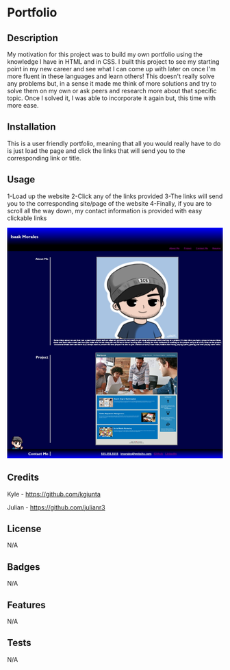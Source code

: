 # Portfolio

## Description

My motivation for this project was to build my own portfolio using the knowledge I have in HTML and in CSS. I built this project to see my starting point in my new career and see what I can come up with later on once I'm more fluent in these languages and learn others! This doesn't really solve any problems but, in a sense it made me think of more solutions and try to solve them on my own or ask peers and research more about that specific topic. Once I solved it, I was able to incorporate it again but, this time with more ease. 


## Installation

This is a user friendly portfolio, meaning that all you would really have to do is just load the page and click the links that will send you to the corresponding link or title.

## Usage

1-Load up the website
2-Click any of the links provided
3-The links will send you to the corresponding site/page of the website
4-Finally, if you are to scroll all the way down, my contact information is provided with easy clickable links

![alt="Image of portfolio on website](./assets/images/portfolio-pic.jpeg)

## Credits

Kyle - https://github.com/kgiunta

Julian - https://github.com/julianr3

## License

N/A

## Badges

N/A

## Features

N/A

## Tests

N/A